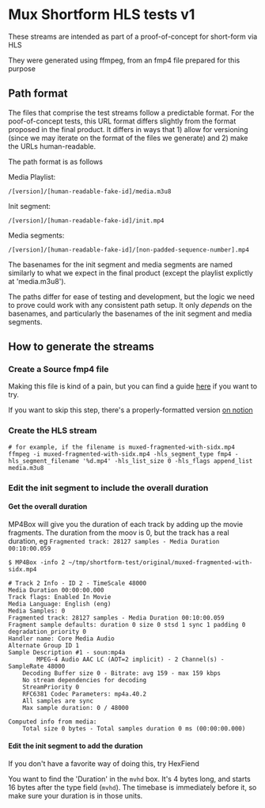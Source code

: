 # Mux Shortform HLS tests v1

These streams are intended as part of a proof-of-concept for short-form via HLS

They were generated using ffmpeg, from an fmp4 file prepared for this purpose

## Path format

The files that comprise the test streams follow a predictable format. For the poof-of-concept tests, this URL format differs slightly from the format proposed in the final product. It differs in ways that 1) allow for versioning (since we may iterate on the format of the files we generate) and 2) make the URLs human-readable.

The path format is as follows

Media Playlist:
```
/[version]/[human-readable-fake-id]/media.m3u8
```

Init segment:
```
/[version]/[human-readable-fake-id]/init.mp4
```

Media segments:
```
/[version]/[human-readable-fake-id]/[non-padded-sequence-number].mp4
```

The basenames for the init segment and media segments are named similarly to what we expect in the final product (except the playlist explictly at 'media.m3u8').

The paths differ for ease of testing and development, but the logic we need to prove could work with any consistent path setup. It only *depends* on the basenames, and particularly the basenames of the init segment and media segments.

## How to generate the streams

### Create a Source fmp4 file

Making this file is kind of a pain, but you can find a guide [here](https://www.notion.so/mux/Short-MP4-JIT-8e4297d1a7cd4a9d95f5874323c98184#0fc389e52e074fe0975c443f507549c2) if you want to try.

If you want to skip this step, there's a properly-formatted version [on notion](https://www.notion.so/mux/muxed-av-with-sidx-mp4-1bb97a7f89d080e499e4fb2596477a9a?pvs=4)

### Create the HLS stream

```shell
# for example, if the filename is muxed-fragmented-with-sidx.mp4
ffmpeg -i muxed-fragmented-with-sidx.mp4 -hls_segment_type fmp4 -hls_segment_filename '%d.mp4' -hls_list_size 0 -hls_flags append_list media.m3u8
```

### Edit the init segment to include the overall duration

#### Get the overall duration

MP4Box will give you the duration of each track by adding up the movie fragments. The duration from the moov is 0, but the track has a real duration, eg `Fragmented track: 28127 samples - Media Duration 00:10:00.059`

```shell
$ MP4Box -info 2 ~/tmp/shortform-test/original/muxed-fragmented-with-sidx.mp4 

# Track 2 Info - ID 2 - TimeScale 48000
Media Duration 00:00:00.000 
Track flags: Enabled In Movie
Media Language: English (eng)
Media Samples: 0
Fragmented track: 28127 samples - Media Duration 00:10:00.059
Fragment sample defaults: duration 0 size 0 stsd 1 sync 1 padding 0 degradation_priority 0
Handler name: Core Media Audio
Alternate Group ID 1
Sample Description #1 - soun:mp4a
		MPEG-4 Audio AAC LC (AOT=2 implicit) - 2 Channel(s) - SampleRate 48000
	Decoding Buffer size 0 - Bitrate: avg 159 - max 159 kbps
	No stream dependencies for decoding
	StreamPriority 0
	RFC6381 Codec Parameters: mp4a.40.2
	All samples are sync
	Max sample duration: 0 / 48000

Computed info from media:
	Total size 0 bytes - Total samples duration 0 ms (00:00:00.000)

```

#### Edit the init segment to add the duration

If you don't have a favorite way of doing this, try HexFiend

You want to find the 'Duration' in the `mvhd` box. It's 4 bytes long, and starts 16 bytes after the type field (`mvhd`). The timebase is immediately before it, so make sure your duration is in those units. 
